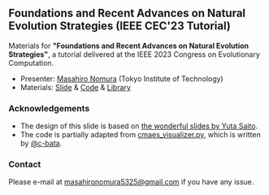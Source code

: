## Foundations and Recent Advances on Natural Evolution Strategies (IEEE CEC'23 Tutorial)

Materials for **"Foundations and Recent Advances on Natural Evolution Strategies"**, a tutorial delivered at the IEEE 2023 Congress on Evolutionary Computation.

* Presenter: [Masahiro Nomura](https://scholar.google.com/citations?user=dml10nwAAAAJ&hl=en) (Tokyo Institute of Technology)
* Materials: [Slide](./nes-tutorial-cec2023.pdf) & [Code](./code) & [Library](https://github.com/CyberAgentAILab/cmaes)

### Acknowledgements
* The design of this slide is based on [the wonderful slides by Yuta Saito](https://sites.google.com/cornell.edu/recsys2021tutorial).
* The code is partially adapted from [cmaes_visualizer.py](https://github.com/CyberAgentAILab/cmaes/blob/main/tools/cmaes_visualizer.py), which is written by [@c-bata](https://github.com/c-bata).

### Contact
Please e-mail at masahironomura5325@gmail.com if you have any issue.
